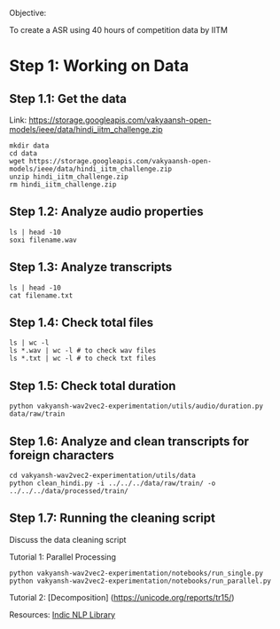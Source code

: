 Objective:

To create a ASR using 40 hours of competition data by IITM

# Step 1: Working on Data

## Step 1.1: Get the data
Link: https://storage.googleapis.com/vakyaansh-open-models/ieee/data/hindi_iitm_challenge.zip

```
mkdir data
cd data
wget https://storage.googleapis.com/vakyaansh-open-models/ieee/data/hindi_iitm_challenge.zip
unzip hindi_iitm_challenge.zip
rm hindi_iitm_challenge.zip

```


## Step 1.2: Analyze audio properties

```
ls | head -10
soxi filename.wav
```

## Step 1.3: Analyze transcripts

```
ls | head -10
cat filename.txt
```

## Step 1.4: Check total files
```
ls | wc -l
ls *.wav | wc -l # to check wav files
ls *.txt | wc -l # to check txt files
```

## Step 1.5: Check total duration
```
python vakyansh-wav2vec2-experimentation/utils/audio/duration.py data/raw/train
```

## Step 1.6: Analyze and clean transcripts for foreign characters
```
cd vakyansh-wav2vec2-experimentation/utils/data
python clean_hindi.py -i ../../../data/raw/train/ -o ../../../data/processed/train/
```

## Step 1.7: Running the cleaning script
Discuss the data cleaning script

Tutorial 1: Parallel Processing
```
python vakyansh-wav2vec2-experimentation/notebooks/run_single.py
python vakyansh-wav2vec2-experimentation/notebooks/run_parallel.py
```


Tutorial 2: 
[Decomposition] (https://unicode.org/reports/tr15/)

Resources:
[Indic NLP Library](https://github.com/anoopkunchukuttan/indic_nlp_library)
